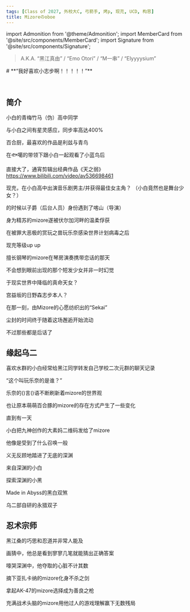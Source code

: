 ```yaml
---
tags: [Class of 2027, 外校大C, 弓箭手, 烤p, 现充, UCD, 构思]
title: Mizoreのoboe
---
```


import Admonition from '@theme/Admonition';
import MemberCard from '@site/src/components/MemberCard';
import Signature from '@site/src/components/Signature';


> A.K.A. “黑江真由” / “Emo Otori” / “M一串” / “Elyyyysium”

<Admonition type="tip" icon="🏹️" title="进条目啥都别说，先一起喊：">
# **“我好喜欢小志步啊！！！！！”**
</Admonition>

<MemberCard
  name="Mizoreのoboe"
  subtitle="Author"
  avatar="https://avatars.cloudflare.steamstatic.com/8a6e58149e164b996f7a5a8777983d26bb4ba7d0_full.jpg" 
  link="https://bgm.tv/user/838612"
/>

<br />

## 简介

小白的青梅竹马（伪）高中同学

与小白之间有星灵感应，同步率高达400%

百合厨，最喜欢的作品是利兹与青鸟

在🐟噶的带领下跟小白一起观看了小蓝鸟后

直接大了，通宵剪辑出经典作品《天之弱》
https://www.bilibili.com/video/av536698461

现充，在小白高中出演音乐剧男主/并获得最佳女主角？
（小白竟然也是舞台少女？）

的时候以子爵（后台人员）身份遇到了喀山（导演）

身为精苏的mizore遂被伏尔加河畔的温柔俘获

在被罪大恶极的赏玩之兽玩乐奈感染世界计划病毒之后

现充等级up up

擅长钢琴的mizore在琴房演奏携带恋话的那天

不会想到眼前出现的那个短发少女并非一时幻觉

于现实世界中降临的真命天女？

宫益坂的日野森志步本人？

在那一刻，由Mizore的心愿纺织出的“Sekai”

尘封的时间终于随着这场邂逅开始流动

不过那些都是后话了

## 缘起乌二

喜欢水群的小白经常给黑江同学转发自己学校二次元群的聊天记录

“这个叫玩乐奈的是谁？”

乐奈的()言()语不断刷新着mizore的世界观

也让原本萌萌百合豚的mizore的存在方式产生了一些变化

直到有一天

小白把九神创作的大素妈二维码发给了mizore

他像是受到了什么召唤一般

义无反顾地踏进了无底的深渊

来自深渊的小白

探索深渊的小黑

Made in Abyss的黑白双煞

乌二部自研的永猎双子


## 忍术宗师

黑江桑的巧思和忍道并非常人能及

画猜中，他总是看到寥寥几笔就能猜出正确答案

嚎哭深渊中，他夺取的心脏不计其数

摘下亚扎卡纳的mizore化身不杀之剑

拿起AK-47的mizore选择成为善良之枪

充满战术头脑的mizore用他过人的游戏理解赢下无数残局







